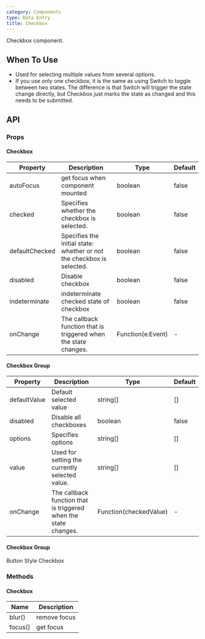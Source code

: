 ```yaml
---
category: Components
type: Data Entry
title: Checkbox
---
```


Checkbox component.

## When To Use

- Used for selecting multiple values from several options.
- If you use only one checkbox, it is the same as using Switch to toggle between two states. The difference is that Switch will trigger the state change directly, but Checkbox just marks the state as changed and this needs to be submitted.

## API

### Props

#### Checkbox

| Property | Description | Type | Default |
| -------- | ----------- | ---- | ------- |
| autoFocus | get focus when component mounted | boolean | false |
| checked | Specifies whether the checkbox is selected. | boolean | false |
| defaultChecked | Specifies the initial state: whether or not the checkbox is selected. | boolean | false |
| disabled | Disable checkbox | boolean | false |
| indeterminate | indeterminate checked state of checkbox | boolean | false |
| onChange | The callback function that is triggered when the state changes. | Function(e:Event) | - |

#### Checkbox Group

| Property | Description | Type | Default |
| -------- | ----------- | ---- | ------- |
| defaultValue | Default selected value | string\[] | \[] |
| disabled | Disable all checkboxes | boolean | false |
| options | Specifies options | string\[] | \[] |
| value | Used for setting the currently selected value. | string\[] | \[] |
| onChange | The callback function that is triggered when the state changes. | Function(checkedValue) | - |

#### Checkbox Group

Button Style Checkbox

### Methods

#### Checkbox

| Name | Description |
| ---- | ----------- |
| blur() | remove focus |
| focus() | get focus |
